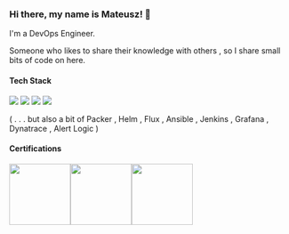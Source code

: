 ### Hi there, my name is Mateusz! 👋
I'm a DevOps Engineer. 

Someone who likes to share their knowledge with others , so I share small bits of code on here.

<!-- https://github.com/Ileriayo/markdown-badges -->
#### Tech Stack
<img src="https://img.shields.io/badge/azure%20-%230072C6.svg?&style=for-the-badge&logo=azure-devops&logoColor=white"/>&nbsp;<img src="https://img.shields.io/badge/kubernetes%20-%23326ce5.svg?&style=for-the-badge&logo=kubernetes&logoColor=white"/>&nbsp;<img src="https://img.shields.io/badge/docker%20-%230db7ed.svg?&style=for-the-badge&logo=docker&logoColor=white"/>&nbsp;<img src="https://img.shields.io/badge/terraform%20-%235835CC.svg?&style=for-the-badge&logo=terraform&logoColor=white"/>&nbsp;

( . . . but also a bit of Packer , Helm , Flux , Ansible , Jenkins , Grafana , Dynatrace , Alert Logic )
#### Certifications
<img src="https://github.com/es3gu/es3gu/blob/master/images/Azure-Administrator.png" width="110" height="110" /><img src="https://github.com/es3gu/es3gu/blob/master/images/Terraform-Associate.png" width="110" height="110" /><img src="https://github.com/es3gu/es3gu/blob/master/images/Kubernetes-Administrator.png" width="110" height="110" />